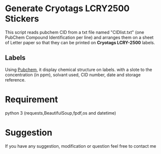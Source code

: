 # Generate Cryotags LCRY2500 Stickers

This script reads pubchem CID from a txt file named "CIDlist.txt" (one PubChem Compound Identification per line) and arranges them on a sheet of Letter paper so that they can be printed on **Cryotags LCRY-2500** labels.

## Labels 
Using [Pubchem](https://pubchem.ncbi.nlm.nih.gov/), it display chemical structure on labels. with a slote to the concentration (in ppm), solvant used, CID number, date and storage reference.

# Requirement 
python 3 (requests,BeautifulSoup,fpdf,os and datetime)

# Suggestion 
If you have any suggestion, modification or question  feel free to contact me
